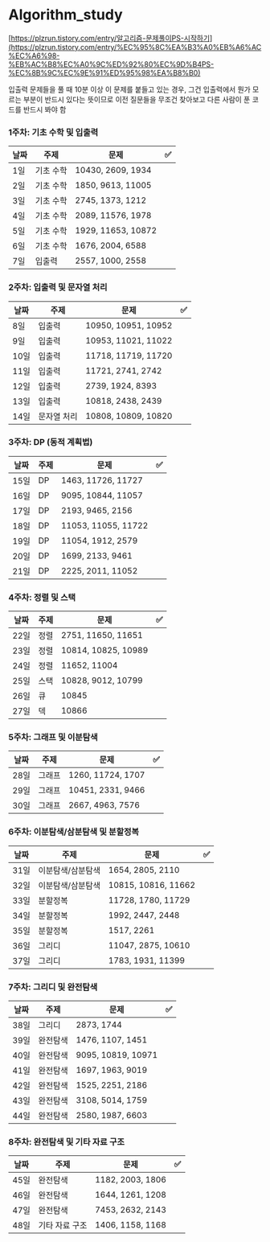 # Algorithm_study
[https://plzrun.tistory.com/entry/알고리즘-문제풀이PS-시작하기](https://plzrun.tistory.com/entry/%EC%95%8C%EA%B3%A0%EB%A6%AC%EC%A6%98-%EB%AC%B8%EC%A0%9C%ED%92%80%EC%9D%B4PS-%EC%8B%9C%EC%9E%91%ED%95%98%EA%B8%B0)

입출력 문제들을 풀 때 10분 이상 이 문제를 붙들고 있는 경우, 
그건 입출력에서 뭔가 모르는 부분이 반드시 있다는 뜻이므로 
이전 질문들을 무조건 찾아보고 다른 사람이 푼 코드를 반드시 봐야 함
<br>
### 1주차: 기초 수학 및 입출력

| 날짜 | 주제 | 문제 | ✅ |
| --- | --- | --- | --- |
| 1일 | 기초 수학 | 10430, 2609, 1934 |  |
| 2일 | 기초 수학 | 1850, 9613, 11005 |  |
| 3일 | 기초 수학 | 2745, 1373, 1212 |  |
| 4일 | 기초 수학 | 2089, 11576, 1978 |  |
| 5일 | 기초 수학 | 1929, 11653, 10872 |  |
| 6일 | 기초 수학 | 1676, 2004, 6588 |  |
| 7일 | 입출력 | 2557, 1000, 2558 |  |

### 2주차: 입출력 및 문자열 처리

| 날짜 | 주제 | 문제 | ✅ |
| --- | --- | --- | --- |
| 8일 | 입출력 | 10950, 10951, 10952 |  |
| 9일 | 입출력 | 10953, 11021, 11022 |  |
| 10일 | 입출력 | 11718, 11719, 11720 |  |
| 11일 | 입출력 | 11721, 2741, 2742 |  |
| 12일 | 입출력 | 2739, 1924, 8393 |  |
| 13일 | 입출력 | 10818, 2438, 2439 |  |
| 14일 | 문자열 처리 | 10808, 10809, 10820 |  |

### 3주차: DP (동적 계획법)

| 날짜 | 주제 | 문제 | ✅ |
| --- | --- | --- | --- |
| 15일 | DP | 1463, 11726, 11727 |  |
| 16일 | DP | 9095, 10844, 11057 |  |
| 17일 | DP | 2193, 9465, 2156 |  |
| 18일 | DP | 11053, 11055, 11722 |  |
| 19일 | DP | 11054, 1912, 2579 |  |
| 20일 | DP | 1699, 2133, 9461 |  |
| 21일 | DP | 2225, 2011, 11052 |  |

### 4주차: 정렬 및 스택

| 날짜 | 주제 | 문제 | ✅ |
| --- | --- | --- | --- |
| 22일 | 정렬 | 2751, 11650, 11651 |  |
| 23일 | 정렬 | 10814, 10825, 10989 |  |
| 24일 | 정렬 | 11652, 11004 |  |
| 25일 | 스택 | 10828, 9012, 10799 |  |
| 26일 | 큐 | 10845 |  |
| 27일 | 덱 | 10866 |  |

### 5주차: 그래프 및 이분탐색

| 날짜 | 주제 | 문제 | ✅ |
| --- | --- | --- | --- |
| 28일 | 그래프 | 1260, 11724, 1707 |  |
| 29일 | 그래프 | 10451, 2331, 9466 |  |
| 30일 | 그래프 | 2667, 4963, 7576 |  |

### 6주차: 이분탐색/삼분탐색 및 분할정복

| 날짜 | 주제 | 문제 | ✅ |
| --- | --- | --- | --- |
| 31일 | 이분탐색/삼분탐색 | 1654, 2805, 2110 |  |
| 32일 | 이분탐색/삼분탐색 | 10815, 10816, 11662 |  |
| 33일 | 분할정복 | 11728, 1780, 11729 |  |
| 34일 | 분할정복 | 1992, 2447, 2448 |  |
| 35일 | 분할정복 | 1517, 2261 |  |
| 36일 | 그리디 | 11047, 2875, 10610 |  |
| 37일 | 그리디 | 1783, 1931, 11399 |  |

### 7주차: 그리디 및 완전탐색

| 날짜 | 주제 | 문제 | ✅ |
| --- | --- | --- | --- |
| 38일 | 그리디 | 2873, 1744 |  |
| 39일 | 완전탐색 | 1476, 1107, 1451 |  |
| 40일 | 완전탐색 | 9095, 10819, 10971 |  |
| 41일 | 완전탐색 | 1697, 1963, 9019 |  |
| 42일 | 완전탐색 | 1525, 2251, 2186 |  |
| 43일 | 완전탐색 | 3108, 5014, 1759 |  |
| 44일 | 완전탐색 | 2580, 1987, 6603 |  |

### 8주차: 완전탐색 및 기타 자료 구조

| 날짜 | 주제 | 문제 | ✅ |
| --- | --- | --- | --- |
| 45일 | 완전탐색 | 1182, 2003, 1806 |  |
| 46일 | 완전탐색 | 1644, 1261, 1208 |  |
| 47일 | 완전탐색 | 7453, 2632, 2143 |  |
| 48일 | 기타 자료 구조 | 1406, 1158, 1168 |  |
